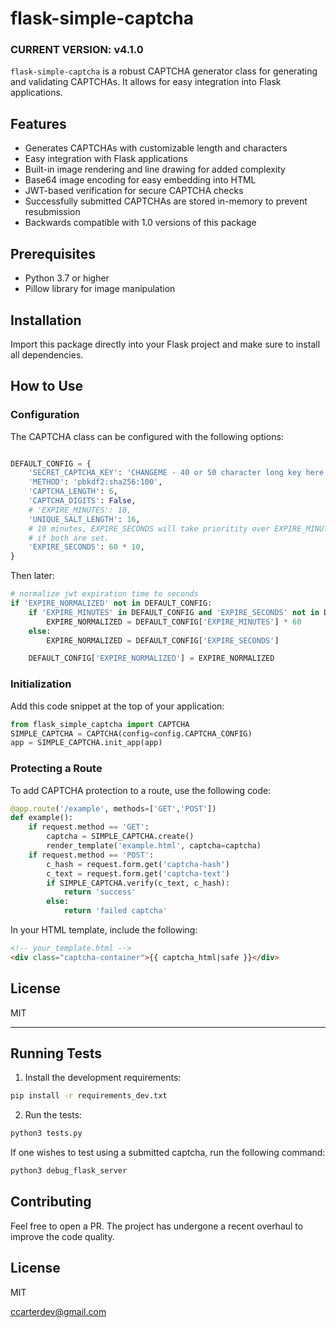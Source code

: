 # flask-simple-captcha

### CURRENT VERSION: **v4.1.0**

`flask-simple-captcha` is a robust CAPTCHA generator class for generating and validating CAPTCHAs. It allows for easy integration into Flask applications.

## Features

- Generates CAPTCHAs with customizable length and characters
- Easy integration with Flask applications
- Built-in image rendering and line drawing for added complexity
- Base64 image encoding for easy embedding into HTML
- JWT-based verification for secure CAPTCHA checks
- Successfully submitted CAPTCHAs are stored in-memory to prevent resubmission
- Backwards compatible with 1.0 versions of this package

## Prerequisites

- Python 3.7 or higher
- Pillow library for image manipulation

## Installation

Import this package directly into your Flask project and make sure to install all dependencies.

## How to Use

### Configuration

The CAPTCHA class can be configured with the following options:

```python

DEFAULT_CONFIG = {
    'SECRET_CAPTCHA_KEY': 'CHANGEME - 40 or 50 character long key here',
    'METHOD': 'pbkdf2:sha256:100',
    'CAPTCHA_LENGTH': 6,
    'CAPTCHA_DIGITS': False,
    # 'EXPIRE_MINUTES': 10,
    'UNIQUE_SALT_LENGTH': 16,
    # 10 minutes, EXPIRE_SECONDS will take prioritity over EXPIRE_MINUTES
    # if both are set.
    'EXPIRE_SECONDS': 60 * 10,
}
```

Then later:

```python
# normalize jwt expiration time to seconds
if 'EXPIRE_NORMALIZED' not in DEFAULT_CONFIG:
    if 'EXPIRE_MINUTES' in DEFAULT_CONFIG and 'EXPIRE_SECONDS' not in DEFAULT_CONFIG:
        EXPIRE_NORMALIZED = DEFAULT_CONFIG['EXPIRE_MINUTES'] * 60
    else:
        EXPIRE_NORMALIZED = DEFAULT_CONFIG['EXPIRE_SECONDS']

    DEFAULT_CONFIG['EXPIRE_NORMALIZED'] = EXPIRE_NORMALIZED
```

### Initialization

Add this code snippet at the top of your application:

```python
from flask_simple_captcha import CAPTCHA
SIMPLE_CAPTCHA = CAPTCHA(config=config.CAPTCHA_CONFIG)
app = SIMPLE_CAPTCHA.init_app(app)
```

### Protecting a Route

To add CAPTCHA protection to a route, use the following code:

```python
@app.route('/example', methods=['GET','POST'])
def example():
    if request.method == 'GET':
        captcha = SIMPLE_CAPTCHA.create()
        render_template('example.html', captcha=captcha)
    if request.method == 'POST':
        c_hash = request.form.get('captcha-hash')
        c_text = request.form.get('captcha-text')
        if SIMPLE_CAPTCHA.verify(c_text, c_hash):
            return 'success'
        else:
            return 'failed captcha'
```

In your HTML template, include the following:

```html
<!-- your_template.html -->
<div class="captcha-container">{{ captcha_html|safe }}</div>
```

## License

MIT

---

## Running Tests

1. Install the development requirements:

```bash
pip install -r requirements_dev.txt
```

2. Run the tests:

```bash
python3 tests.py
```

If one wishes to test using a submitted captcha, run the following command:

```bash
python3 debug_flask_server
```



## Contributing

Feel free to open a PR. The project has undergone a recent overhaul to improve the code quality.

## License

MIT

ccarterdev@gmail.com
